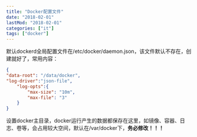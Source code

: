 ```yaml
---
title: "Docker配置文件"
date: "2018-02-01"
lastMod: "2018-02-01"
categories: ["it"]
tags: ["docker"]
---
```


默认dockerd全局配置文件在/etc/docker/daemon.json，该文件默认不存在，创建就好了，常用内容：

```json
{
"data-root": "/data/docker",
"log-driver":"json-file",
	"log-opts":{
		"max-size": "10m",
		"max-file": "3"
	}
}
```

设置docker主目录，docker运行产生的数据都保存在这里，如镜像、容器、日志、卷等，会占用较大空间，默认在/var/docker下，**务必修改！！！**